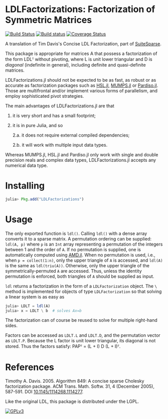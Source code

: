 # LDLFactorizations: Factorization of Symmetric Matrices

[![Build Status](https://travis-ci.org/JuliaSmoothOptimizers/LDLFactorizations.jl.svg?branch=master)](https://travis-ci.org/JuliaSmoothOptimizers/LDLFactorizations.jl)
[![Build status](https://ci.appveyor.com/api/projects/status/eyyrgo7qg7uxbvxm/branch/master?svg=true)](https://ci.appveyor.com/project/dpo/ldlfactorizations-jl/branch/master)
[![Coverage Status](https://coveralls.io/repos/github/JuliaSmoothOptimizers/LDLFactorizations.jl/badge.svg)](https://coveralls.io/github/JuliaSmoothOptimizers/LDLFactorizations.jl)

A translation of Tim Davis's Concise LDL Factorization, part of [SuiteSparse](http://faculty.cse.tamu.edu/davis/suitesparse.html).

This package is appropriate for matrices A that possess a factorization of the
form LDLᵀ without pivoting, where L is unit lower triangular and D is *diagonal* (indefinite in general), including definite and quasi-definite matrices.

LDLFactorizations.jl should not be expected to be as fast, as robust or as accurate as factorization
packages such as [HSL.jl](https://github.com/JuliaSmoothOptimizers/HSL.jl), [MUMPS.jl](https://github.com/JuliaSmoothOptimizers/MUMPS.jl) or [Pardiso.jl](https://github.com/JuliaSparse/Pardiso.jl).
Those are multifrontal and/or implement various forms of parallelism, and
employ sophisticated pivot strategies.

The main advantages of LDLFactorizations.jl are that

1. it is very short and has a small footprint;
2. it is in pure Julia, and so

   2.a. it does not require external compiled dependencies;

   2.b. it will work with multiple input data types.

Whereas MUMPS.jl, HSL.jl and Pardiso.jl only work with single and double precision
reals and complex data types, LDLFactorizations.jl accepts any numerical data type.

# Installing

```julia
julia> Pkg.add("LDLFactorizations")
```

# Usage

The only exported function is `ldl()`.
Calling `ldl()` with a dense array converts it to a sparse matrix.
A permutation ordering can be supplied: `ldl(A, p)` where `p` is an `Int`
array representing a permutation of the integers between 1 and the order
of `A`.
If no permutation is supplied, one is automatically computed using [AMD.jl](https://github.com/JuliaSmoothOptimizers/AMD.jl).
When no permutation is used, i.e., when `p = collect(1:n)`, only the upper triangle of `A` is accessed, and `ldl(A)` is the same as `ldl(triu(A))`.
Otherwise, only the upper triangle of the symmetrically-permuted `A` are accessed.
Thus, unless the identity permutation is enforced, both triangles of `A` should be supplied as input.

`ldl` returns a factorization in the form of a `LDLFactorization` object.
The `\` method is implemented for objects of type `LDLFactorization` so that
solving a linear system is as easy as
```julia
julia> LDLT = ldl(A)
julia> x = LDLT \ b  # solves Ax=b
```
The factorization can of course be reused to solve for multiple right-hand
sides.

Factors can be accessed as `LDLT.L` and `LDLT.D`, and the permutation vector as `LDLT.P`.
Because the L factor is unit lower triangular, its diagonal is not stored.
Thus the factors satisfy: PAPᵀ = (L + I) D (L + I)ᵀ.

# References

Timothy A. Davis. 2005. Algorithm 849: A concise sparse Cholesky factorization package. ACM Trans. Math. Softw. 31, 4 (December 2005), 587-591. DOI [10.1145/1114268.1114277](http://dx.doi.org/10.1145/1114268.1114277).

Like the original LDL, this package is distributed under the LGPL.

[![GPLv3](http://www.gnu.org/graphics/lgplv3-88x31.png)](http://www.gnu.org/licenses/lgpl.html "LGPLv3")
